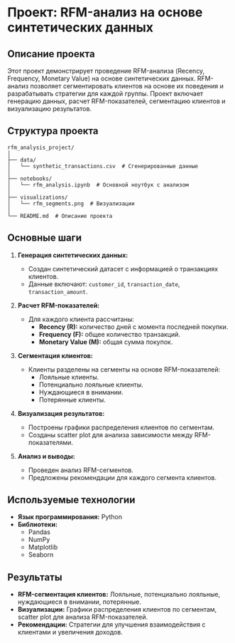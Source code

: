# Проект: RFM-анализ на основе синтетических данных

## Описание проекта
Этот проект демонстрирует проведение RFM-анализа (Recency, Frequency, Monetary Value) на основе синтетических данных. RFM-анализ позволяет сегментировать клиентов на основе их поведения и разрабатывать стратегии для каждой группы. Проект включает генерацию данных, расчет RFM-показателей, сегментацию клиентов и визуализацию результатов.

## Структура проекта
```
rfm_analysis_project/
│
├── data/
│   └── synthetic_transactions.csv  # Сгенерированные данные
│
├── notebooks/
│   └── rfm_analysis.ipynb  # Основной ноутбук с анализом
│
├── visualizations/
│   └── rfm_segments.png  # Визуализации
│
└── README.md  # Описание проекта
```

## Основные шаги
1. **Генерация синтетических данных:**
   - Создан синтетический датасет с информацией о транзакциях клиентов.
   - Данные включают: `customer_id`, `transaction_date`, `transaction_amount`.

2. **Расчет RFM-показателей:**
   - Для каждого клиента рассчитаны:
     - **Recency (R):** количество дней с момента последней покупки.
     - **Frequency (F):** общее количество транзакций.
     - **Monetary Value (M):** общая сумма покупок.

3. **Сегментация клиентов:**
   - Клиенты разделены на сегменты на основе RFM-показателей:
     - Лояльные клиенты.
     - Потенциально лояльные клиенты.
     - Нуждающиеся в внимании.
     - Потерянные клиенты.

4. **Визуализация результатов:**
   - Построены графики распределения клиентов по сегментам.
   - Созданы scatter plot для анализа зависимости между RFM-показателями.

5. **Анализ и выводы:**
   - Проведен анализ RFM-сегментов.
   - Предложены рекомендации для каждого сегмента клиентов.

## Используемые технологии
- **Язык программирования:** Python
- **Библиотеки:**
  - Pandas
  - NumPy
  - Matplotlib
  - Seaborn

## Результаты
- **RFM-сегментация клиентов:** Лояльные, потенциально лояльные, нуждающиеся в внимании, потерянные.
- **Визуализации:** Графики распределения клиентов по сегментам, scatter plot для анализа RFM-показателей.
- **Рекомендации:** Стратегии для улучшения взаимодействия с клиентами и увеличения доходов.
